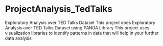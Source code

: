 # ProjectAnalysis_TedTalks
Exploratory Analysis over TED Talks Dataset
This project does Exploratory Analysis over TED Talks Dataset using PANDA Library
This project uses visualization libraries to identify patterns in data that will help in your further data analysis
